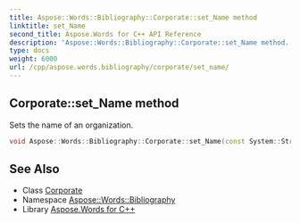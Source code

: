 ```yaml
---
title: Aspose::Words::Bibliography::Corporate::set_Name method
linktitle: set_Name
second_title: Aspose.Words for C++ API Reference
description: 'Aspose::Words::Bibliography::Corporate::set_Name method. Sets the name of an organization in C++.'
type: docs
weight: 6000
url: /cpp/aspose.words.bibliography/corporate/set_name/
---
```

## Corporate::set_Name method


Sets the name of an organization.

```cpp
void Aspose::Words::Bibliography::Corporate::set_Name(const System::String &value)
```

## See Also

* Class [Corporate](../)
* Namespace [Aspose::Words::Bibliography](../../)
* Library [Aspose.Words for C++](../../../)
